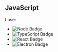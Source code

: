 ## JavaScript

I use:
- ![Node Badge](https://img.shields.io/badge/-%7C%20Node.js-green?style=flat&logo=node.js&logoColor=white&link)
- ![TypeScript Badge](https://img.shields.io/badge/-%7C%20TypeScript-blue?style=flat&logo=typescript&logoColor=white&link)
- ![React Badge](https://img.shields.io/badge/-%7C%20React-61dbfb?style=flat&logo=react&logoColor=white)
- ![Electron Badge](https://img.shields.io/badge/-%7C%20Electron-61dbfb?style=flat&logo=electron&logoColor=white)
